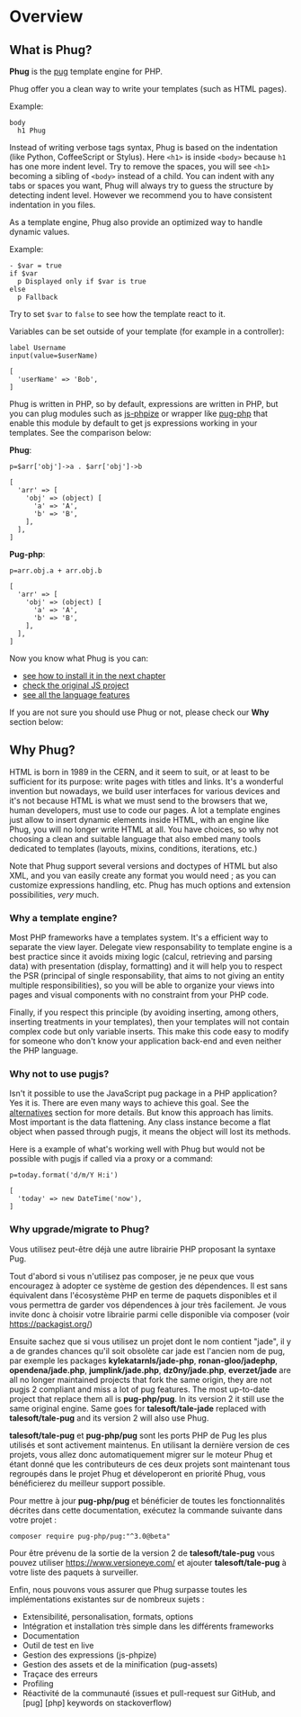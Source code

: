 # Overview

## What is Phug?

**Phug** is the [pug](https://pugjs.org/) template engine for PHP.

Phug offer you a clean way to write your templates (such as HTML pages).

Example:

```phug
body
  h1 Phug
```

Instead of writing verbose tags syntax, Phug is based on the indentation
(like Python, CoffeeScript or Stylus).
Here `<h1>` is inside `<body>` because `h1` has one more indent level. Try
to remove the spaces, you will see `<h1>` becoming a sibling of `<body>`
instead of a child. You can indent with any tabs or spaces you want, Phug
will always try to guess the structure by detecting indent level. However
we recommend you to have consistent indentation in you files.

As a template engine, Phug also provide an optimized way to handle dynamic
values.

Example:

```phug
- $var = true
if $var
  p Displayed only if $var is true
else
  p Fallback
```

Try to set `$var` to `false` to see how the template react to it.

Variables can be set outside of your template (for example in a controller):

```phug
label Username
input(value=$userName)
```
```vars
[
  'userName' => 'Bob',
]
```

Phug is written in PHP, so by default, expressions are written in PHP,
but you can plug modules such as
[js-phpize](https://github.com/pug-php/js-phpize-phug) or wrapper like
[pug-php](https://github.com/pug-php/pug) that enable this module by
default to get js expressions working in your templates. See the
comparison below:

**Phug**:
```phug
p=$arr['obj']->a . $arr['obj']->b
```
```vars
[
  'arr' => [
    'obj' => (object) [
      'a' => 'A',
      'b' => 'B',
    ],
  ],
]
```
**Pug-php**:
```pug
p=arr.obj.a + arr.obj.b
```
```vars
[
  'arr' => [
    'obj' => (object) [
      'a' => 'A',
      'b' => 'B',
    ],
  ],
]
```

Now you know what Phug is you can:
 - [see how to install it in the next chapter](#installation)
 - [check the original JS project](https://pugjs.org)
 - [see all the language features](#language-reference)

If you are not sure you should use Phug or not, please check our **Why** section
below:

## Why Phug?

HTML is born in 1989 in the CERN, and it seem to suit, or at least to
be sufficient for its purpose: write pages with titles and links.
It's a wonderful invention but nowadays, we build user interfaces for
various devices and it's not because HTML is what we must send to
the browsers that we, human developers, must use to code our pages. 
A lot a template engines just allow to insert dynamic elements inside
HTML, with an engine like Phug, you will no longer write HTML at all. 
You have choices, so why not choosing a clean and suitable language
that also embed many tools dedicated to templates (layouts, mixins,
conditions, iterations, etc.)

Note that Phug support several versions and doctypes  of HTML but
also XML, and you van easily create any format you would need ; as
you can customize expressions handling, etc. Phug has much options
and extension possibilities, *very* much.

### Why a template engine?

Most PHP frameworks have a templates system. It's a efficient way to
separate the view layer. Delegate view responsability to template
engine is a best practice since it avoids mixing logic (calcul, retrieving
and parsing data) with presentation (display, formatting) and it will
help you to respect the PSR (principal of single responsability, that
aims to not giving an entity multiple responsibilities), so you will
be able to organize your views into pages and visual components with
no constraint from your PHP code.

Finally, if you respect this principle (by avoiding inserting, among
others, inserting treatments in your templates), then your templates
will not contain complex code but only variable inserts. This make this
code easy to modify for someone who don't know your application back-end
and even neither the PHP language.

### Why not to use pugjs?

Isn't it possible to use the JavaScript pug package in a PHP
application? Yes it is. There are even many ways to achieve this
goal. See the [alternatives](#alternatives) section for more
details. But know this approach has limits. Most important is
the data flattening. Any class instance become a flat object
when passed through pugjs, it means the object will lost
its methods.

Here is a example of what's working well with Phug but would not
be possible with pugjs if called via a proxy or a command:

```pug
p=today.format('d/m/Y H:i')
```
```vars
[
  'today' => new DateTime('now'),
]
```

### Why upgrade/migrate to Phug?

Vous utilisez peut-être déjà une autre librairie PHP proposant
la syntaxe Pug.

Tout d'abord si vous n'utilisez pas composer, je ne peux que vous
encouragez à adopter ce système de gestion des dépendences.
Il est sans équivalent dans l'écosystème PHP en terme de paquets
disponibles et il vous permettra de garder vos dépendences à
jour très facilement. Je vous invite donc à choisir votre
librairie parmi celle disponible via composer (voir https://packagist.org/) 

Ensuite sachez que si vous utilisez un projet dont le nom
contient "jade", il y a de grandes chances qu'il soit obsolète
car jade est l'ancien nom de pug, par exemple les packages
**kylekatarnls/jade-php**, **ronan-gloo/jadephp**,
**opendena/jade.php**, **jumplink/jade.php**, **dz0ny/jade.php**,
**everzet/jade** are all no longer maintained projects that fork
the same origin, they are not pugjs 2 compliant and miss a lot
of pug features. The most up-to-date project that replace them
all is **pug-php/pug**. In its version 2 it still use the same
original engine.
Same goes for **talesoft/tale-jade** replaced with
**talesoft/tale-pug** and its version 2 will also use Phug.

**talesoft/tale-pug** et **pug-php/pug** sont les ports PHP de
Pug les plus utilisés et sont activement maintenus. En utilisant
la dernière version de ces projets, vous allez donc
automatiquement migrer sur le moteur Phug et étant donné que les
contributeurs de ces deux projets sont maintenant tous regroupés
dans le projet Phug et déveloperont en priorité Phug, vous
bénéficierez du meilleur support possible.

Pour mettre à jour **pug-php/pug** et bénéficier de toutes les
fonctionnalités décrites dans cette documentation, exécutez la
commande suivante dans votre projet :

```shell
composer require pug-php/pug:"^3.0@beta"
```

Pour être prévenu de la sortie de la version 2 de **talesoft/tale-pug**
vous pouvez utiliser https://www.versioneye.com/ et ajouter
**talesoft/tale-pug** à votre liste des paquets à surveiller.

Enfin, nous pouvons vous assurer que Phug surpasse toutes les
implémentations existantes sur de nombreux sujets :
 - Extensibilité, personalisation, formats, options
 - Intégration et installation très simple dans les
 différents frameworks
 - Documentation
 - Outil de test en live
 - Gestion des expressions (js-phpize)
 - Gestion des assets et de la minification (pug-assets)
 - Traçace des erreurs
 - Profiling
 - Réactivité de la communauté (issues et pull-request sur GitHub,
 and [pug] [php] keywords on stackoverflow)